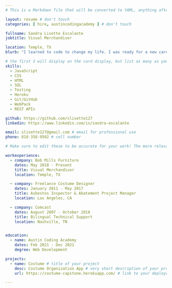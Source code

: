 ```yaml
---
# This is a Markdown file that will be converted to YAML, anything after a `#` is a comment and won't be read

layout: resume # don't touch
categories: [ hire, austincodingacademy ] # don't touch

fullname: Sandra Lisette Escalante
jobtitle: Visual Merchandiser

location: Temple, TX
blurb: "I learned to code to change my life. I was ready for a new career that allowed me to use my creativity and design background. " # tells us what your mission is, why you learned coding, or what makes you special

# the first 3 will display on the card display, but list as many as you want, they will be visible on your hire page
skills:
  - JavaScript
  - CSS
  - HTML
  - SQL
  - Testing
  - Heroku
  - Git/GitHub
  - WebPack
  - REST APIs

github: https://github.com/slisette127
linkedin: https://www.linkedin.com/in/sandra-escalante

email: slisette127@gmail.com # email for professional use
phone: 818-358-9502 # cell number

# Make sure to edit these to be accurate for your work! The more relevant the better if the role was technical, don't feel like you need to put every job you've had.

workexperience:
  - company: Bob Mills Furniture
    dates: May 2018 - Present
    title: Visual Merchandiser
    location: Temple, TX

  - company: Freelance Costume Designer
    dates: January 2011 - May 2017
    title: Asbestos Inspector & Abatement Project Manager
    location: Los Angeles, CA

  - company: Comcast
    dates: August 2007 - October 2010
    title: Bilingual Technical Support
    location: Nashville, TN


education:
  - name: Austin Coding Academy
    dates: Feb 2021 - Dec 2021
    degree: Web Development

projects:
  - name: Costume # title of your project
    desc: Costume Organization App # very short description of your project
    url: https://costume-capstone.herokuapp.com/ # link to your deployed project

---
```

